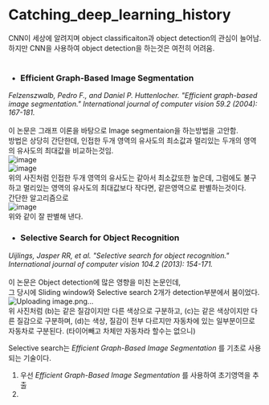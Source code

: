 # Catching_deep_learning_history
CNN이 세상에 알려지며 object classificaiton과 object detection의 관심이 늘어남.  
하지만 CNN을 사용하여 object detection을 하는것은 여전히 어려움.  
</br>

* ### Efficient Graph-Based Image Segmentation  
_Felzenszwalb, Pedro F., and Daniel P. Huttenlocher. "Efficient graph-based image segmentation." International journal of computer vision 59.2 (2004): 167-181._  
</br>
이 논문은 그래프 이론을 바탕으로 Image segmentaion을 하는방법을 고안함.  
방법은 상당히 간단한데, 인접한 두개 영역의 유사도의 최소값과 멀리있는 두개의 영역의 유사도의 최대값을 비교하는것임.  
![image](https://user-images.githubusercontent.com/88817336/150452600-b13486d4-6faf-4c40-90d5-a0de06d48134.png)
</br>
![image](https://user-images.githubusercontent.com/88817336/150452711-35bbc2b3-c1c1-4e04-86a0-c2283b612e13.png)
</br>
위의 사진처럼 인접한 두개 영역의 유사도는 같아서 최소값또한 높은데, 그럼에도 불구하고 멀리있는 영역의 유사도의 최대값보다 작다면, 같은영역으로 판별하는것이다.  
간단한 알고리즘으로  
![image](https://user-images.githubusercontent.com/88817336/150453015-354f0261-4915-49d8-9d3b-58518cfee509.png)  
위와 같이 잘 판별해 낸다.  

* ### Selective Search for Object Recognition  
_Uijlings, Jasper RR, et al. "Selective search for object recognition." International journal of computer vision 104.2 (2013): 154-171._  
</br>
이 논문은 Object detection에 많은 영향을 미친 논문인데,  
그 당시에 Sliding window와 Selective search 2개가 detection부분에서 붐이었다.  
![Uploading image.png…]()
</br>
위 사진처럼 (b)는 같은 질감이지만 다른 색상으로 구분하고, (c)는 같은 색상이지만 다른 질감으로 구분하며, (d)는 색상, 질감이 전부 다르지만 자동차에 있는 일부분이므로 자동차로 구분된다. (타이어빼고 차체만 자동차라 할수는 없으니)  

Selective search는 _Efficient Graph-Based Image Segmentation_ 를 기초로 사용되는 기술이다.  
1. 우선 _Efficient Graph-Based Image Segmentation_ 를 사용하여 초기영역을 추출
2. 
